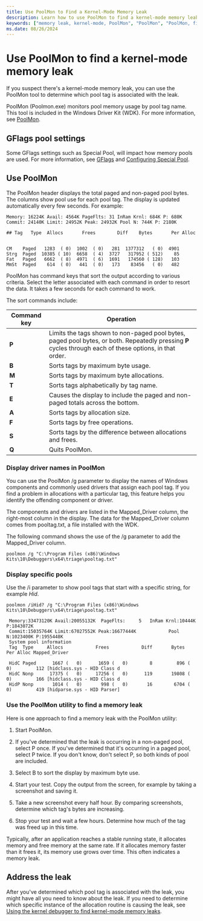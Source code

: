 ```yaml
---
title: Use PoolMon to Find a Kernel-Mode Memory Leak
description: Learn how to use PoolMon to find a kernel-mode memory leak by determining which pool tag is associated with the leak.
keywords: ["memory leak, kernel-mode, PoolMon", "PoolMon", "PoolMon, finding a memory leak"]
ms.date: 08/26/2024
---
```


# Use PoolMon to find a kernel-mode memory leak

If you suspect there's a kernel-mode memory leak, you can use the PoolMon tool to determine which pool tag is associated with the leak.

PoolMon (Poolmon.exe) monitors pool memory usage by pool tag name. This tool is included in the Windows Driver Kit (WDK). For more information, see [PoolMon](../devtest/poolmon.md).

## GFlags pool settings

Some GFlags settings such as Special Pool, will impact how memory pools are used. For more information, see [GFlags](gflags.md) and [Configuring Special Pool](configuring-special-pool.md).

## Use PoolMon

The PoolMon header displays the total paged and non-paged pool bytes. The columns show pool use for each pool tag. The display is updated automatically every few seconds. For example:

```dbgcmd
Memory: 16224K Avail: 4564K PageFlts: 31 InRam Krnl: 684K P: 680K
Commit: 24140K Limit: 24952K Peak: 24932K Pool N: 744K P: 2180K

## Tag   Type  Allocs       Frees        Diff    Bytes       Per Alloc


CM    Paged   1283  ( 0)  1002  ( 0)   281  1377312   ( 0)  4901
Strg  Paged  10385 ( 10)  6658  ( 4)  3727   317952 ( 512)    85
Fat   Paged   6662  ( 8)  4971  ( 6)  1691   174560 ( 128)   103
MmSt  Paged    614  ( 0)   441  ( 0)   173    83456   ( 0)   482 
```

PoolMon has command keys that sort the output according to various criteria. Select the letter associated with each command in order to resort the data. It takes a few seconds for each command to work.

The sort commands include:

| Command key | Operation |
|---|---|
| **P** | Limits the tags shown to non-paged pool bytes, paged pool bytes, or both. Repeatedly pressing **P** cycles through each of these options, in that order.|
| **B** | Sorts tags by maximum byte usage. |
| **M** | Sorts tags by maximum byte allocations. |
| **T** | Sorts tags alphabetically by tag name. |
| **E** | Causes the display to include the paged and non-paged totals across the bottom. |
| **A** | Sorts tags by allocation size. |
| **F** | Sorts tags by free operations. |
| **S** | Sorts tags by the difference between allocations and frees. |
| **Q** | Quits PoolMon. |

### Display driver names in PoolMon

You can use the PoolMon /g parameter to display the names of Windows components and commonly used drivers that assign each pool tag. If you find a problem in allocations with a particular tag, this feature helps you identify the offending component or driver.

The components and drivers are listed in the Mapped_Driver column, the right-most column in the display. The data for the Mapped_Driver column comes from pooltag.txt, a file installed with the WDK.

The following command shows the use of the /g parameter to add the Mapped_Driver column.

`poolmon /g "C:\Program Files (x86)\Windows Kits\10\Debuggers\x64\triage\pooltag.txt"`

### Display specific pools

Use the /i parameter to show pool tags that start with a specific string, for example *Hid*.

`poolmon /iHid? /g "C:\Program Files (x86)\Windows Kits\10\Debuggers\x64\triage\pooltag.txt"`

```dbgcmd
 Memory:33473120K Avail:20055132K  PageFlts:     5   InRam Krnl:10444K P:1843072K
 Commit:15035764K Limit:67027552K Peak:16677444K            Pool N:1023400K P:1955448K
 System pool information
 Tag  Type     Allocs            Frees            Diff       Bytes                 Per Alloc Mapped_Driver

 HidC Paged      1667 (   0)      1659 (   0)        8         896 (          0)         112 [hidclass.sys - HID Class d 
 HidC Nonp      17375 (   0)     17256 (   0)      119       19808 (          0)         166 [hidclass.sys - HID Class d 
 HidP Nonp       1014 (   0)       998 (   0)       16        6704 (          0)         419 [hidparse.sys - HID Parser]
```
### Use the PoolMon utility to find a memory leak

Here is one approach to find a memory leak with the PoolMon utility:

1. Start PoolMon.

2. If you've determined that the leak is occurring in a non-paged pool, select P once. If you've determined that it's occurring in a paged pool, select P twice. If you don't know, don't select P, so both kinds of pool are included.

3. Select B to sort the display by maximum byte use.

4. Start your test. Copy the output from the screen, for example by taking a screenshot and saving it.

5. Take a new screenshot every half hour. By comparing screenshots, determine which tag's bytes are increasing.

6. Stop your test and wait a few hours. Determine how much of the tag was freed up in this time.

Typically, after an application reaches a stable running state, it allocates memory and free memory at the same rate. If it allocates memory faster than it frees it, its memory use grows over time. This often indicates a memory leak.

## Address the leak

After you've determined which pool tag is associated with the leak, you might have all you need to know about the leak. If you need to determine which specific instance of the allocation routine is causing the leak, see [Using the kernel debugger to find kernel-mode memory leaks](using-the-kernel-debugger-to-find-a-kernel-mode-memory-leak.md).
